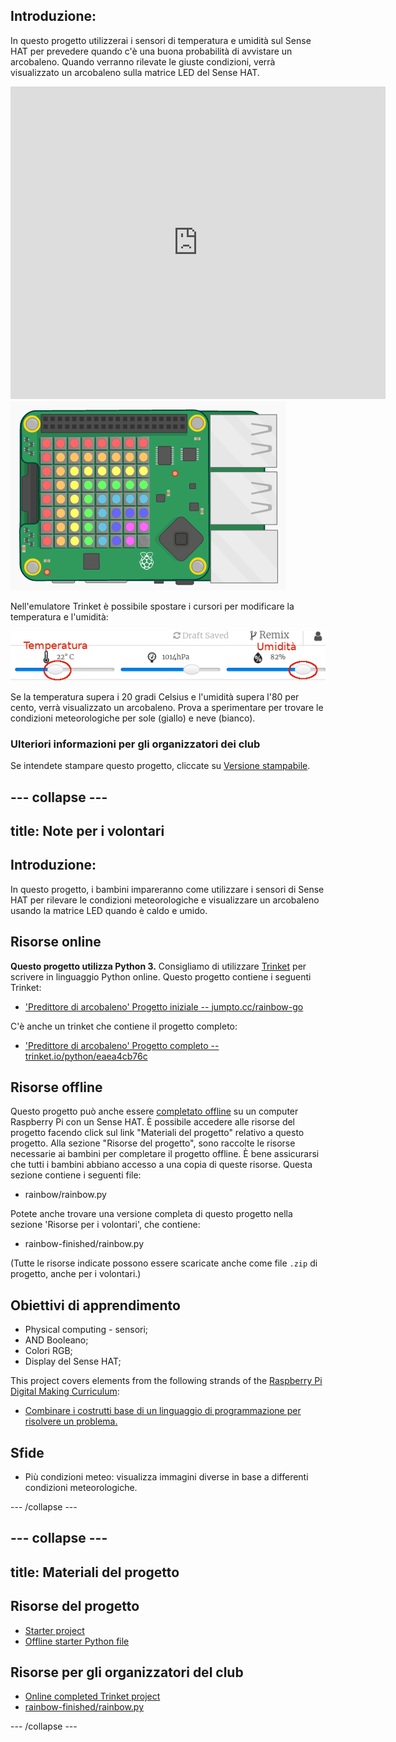 ## Introduzione:

In questo progetto utilizzerai i sensori di temperatura e umidità sul Sense HAT per prevedere quando c'è una buona probabilità di avvistare un arcobaleno. Quando verranno rilevate le giuste condizioni, verrà visualizzato un arcobaleno sulla matrice LED del Sense HAT.

<div class="trinket">
  <iframe src="https://trinket.io/embed/python/eaea4cb76c?outputOnly=true&start=result" width="600" height="500" frameborder="0" marginwidth="0" marginheight="0" allowfullscreen mark="crwd-mark">
</iframe> <img src="images/rainbow-final.png" />
</div>

Nell'emulatore Trinket è possibile spostare i cursori per modificare la temperatura e l'umidità:

![screenshot](images/rainbow-sliders.png)

Se la temperatura supera i 20 gradi Celsius e l'umidità supera l'80 per cento, verrà visualizzato un arcobaleno. Prova a sperimentare per trovare le condizioni meteorologiche per sole (giallo) e neve (bianco).

### Ulteriori informazioni per gli organizzatori dei club

Se intendete stampare questo progetto, cliccate su [Versione stampabile](https://projects.raspberrypi.org/en/projects/rainbow-predictor/print).

## \--- collapse \---

## title: Note per i volontari

## Introduzione:

In questo progetto, i bambini impareranno come utilizzare i sensori di Sense HAT per rilevare le condizioni meteorologiche e visualizzare un arcobaleno usando la matrice LED quando è caldo e umido.

## Risorse online

**Questo progetto utilizza Python 3.** Consigliamo di utilizzare [Trinket](https://trinket.io/) per scrivere in linguaggio Python online. Questo progetto contiene i seguenti Trinket:

* ['Predittore di arcobaleno' Progetto iniziale -- jumpto.cc/rainbow-go](http://jumpto.cc/rainbow-go)

C'è anche un trinket che contiene il progetto completo:

* ['Predittore di arcobaleno' Progetto completo -- trinket.io/python/eaea4cb76c](https://trinket.io/python/eaea4cb76c)

## Risorse offline

Questo progetto può anche essere [completato offline](https://www.codeclubprojects.org/en-GB/resources/physical-sense-hat/) su un computer Raspberry Pi con un Sense HAT. È possibile accedere alle risorse del progetto facendo click sul link "Materiali del progetto" relativo a questo progetto. Alla sezione "Risorse del progetto", sono raccolte le risorse necessarie ai bambini per completare il progetto offline. È bene assicurarsi che tutti i bambini abbiano accesso a una copia di queste risorse. Questa sezione contiene i seguenti file:

* rainbow/rainbow.py

Potete anche trovare una versione completa di questo progetto nella sezione 'Risorse per i volontari', che contiene:

* rainbow-finished/rainbow.py

(Tutte le risorse indicate possono essere scaricate anche come file `.zip` di progetto, anche per i volontari.)

## Obiettivi di apprendimento

* Physical computing - sensori;
* AND Booleano; 
* Colori RGB;
* Display del Sense HAT;

This project covers elements from the following strands of the [Raspberry Pi Digital Making Curriculum](https://rpf.io/curriculum):

* [Combinare i costrutti base di un linguaggio di programmazione per risolvere un problema.](https://www.raspberrypi.org/curriculum/programming/builder)

## Sfide

* Più condizioni meteo: visualizza immagini diverse in base a differenti condizioni meteorologiche. 

\--- /collapse \---

## \--- collapse \---

## title: Materiali del progetto

## Risorse del progetto

* [Starter project](http://jumpto.cc/rainbow-go)
* [Offline starter Python file](resources/rainbow-rainbow.py)

## Risorse per gli organizzatori del club

* [Online completed Trinket project](https://trinket.io/python/eaea4cb76c)
* [rainbow-finished/rainbow.py](resources/rainbow-final-rainbow.py)

\--- /collapse \---